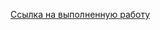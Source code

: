 [Ссылка на выполненную работу](https://colab.research.google.com/drive/1vFH1XKfMj0wCNcNP3lsO84EAXI83JyXx#scrollTo=JMRG7qru8G-C)
